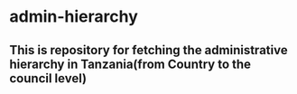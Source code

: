 # admin-hierarchy

## This is repository for fetching the administrative hierarchy in Tanzania(from Country to the council level)
